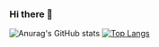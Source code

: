 ### Hi there 👋

<!--
**KangukLee-97/KangukLee-97** is a ✨ _special_ ✨ repository because its `README.md` (this file) appears on your GitHub profile.

Here are some ideas to get you started:

- 🔭 I’m currently working on ...
- 🌱 I’m currently learning ...
- 👯 I’m looking to collaborate on ...
- 🤔 I’m looking for help with ...
- 💬 Ask me about ...
- 📫 How to reach me: ...
- 😄 Pronouns: ...
- ⚡ Fun fact: ...
-->
![Anurag's GitHub stats](https://github-readme-stats.vercel.app/api?username=KangukLee-97&show_icons=true&theme=dark)
[![Top Langs](https://github-readme-stats.vercel.app/api/top-langs/?username=KangukLee-97)](https://github.com/anuraghazra/github-readme-stats)
